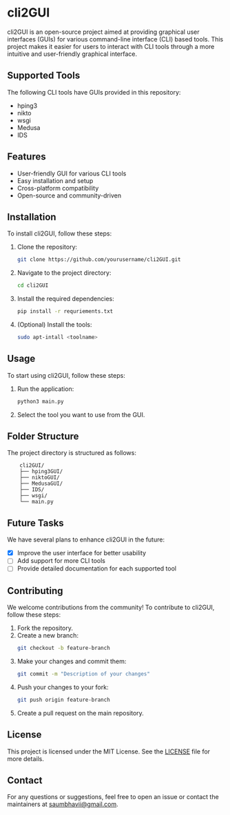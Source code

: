 # cli2GUI

cli2GUI is an open-source project aimed at providing graphical user interfaces (GUIs) for various command-line interface (CLI) based tools. This project makes it easier for users to interact with CLI tools through a more intuitive and user-friendly graphical interface.

## Supported Tools
The following CLI tools have GUIs provided in this repository:
- hping3
- nikto
- wsgi
- Medusa
- IDS

## Features
- User-friendly GUI for various CLI tools
- Easy installation and setup
- Cross-platform compatibility
- Open-source and community-driven

## Installation
To install cli2GUI, follow these steps:

1. Clone the repository:
    ```sh
    git clone https://github.com/yourusername/cli2GUI.git
    ```
2. Navigate to the project directory:
    ```sh
    cd cli2GUI
    ```
3. Install the required dependencies:
    ```sh
    pip install -r requriements.txt
    ```
4. (Optional) Install the tools:
    ```sh
    sudo apt-intall <toolname>
    ```

## Usage
To start using cli2GUI, follow these steps:

1. Run the application:
    ```sh
    python3 main.py
    ```
2. Select the tool you want to use from the GUI.

## Folder Structure
The project directory is structured as follows:

```
    cli2GUI/
    ├── hping3GUI/
    ├── niktoGUI/
    ├── MedusaGUI/
    ├── IDS/
    ├── wsgi/
    └── main.py
```

## Future Tasks
We have several plans to enhance cli2GUI in the future:
- [x] Improve the user interface for better usability
- [ ] Add support for more CLI tools
- [ ] Provide detailed documentation for each supported tool

## Contributing
We welcome contributions from the community! To contribute to cli2GUI, follow these steps:

1. Fork the repository.
2. Create a new branch:
    ```sh
    git checkout -b feature-branch
    ```
3. Make your changes and commit them:
    ```sh
    git commit -m "Description of your changes"
    ```
4. Push your changes to your fork:
    ```sh
    git push origin feature-branch
    ```
5. Create a pull request on the main repository.

## License
This project is licensed under the MIT License. See the [LICENSE](LICENSE) file for more details.

## Contact
For any questions or suggestions, feel free to open an issue or contact the maintainers at [saumbhavii@gmail.com](mailto:saumbhavii@gmail.com).
